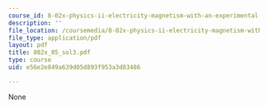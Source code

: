 ```yaml
---
course_id: 8-02x-physics-ii-electricity-magnetism-with-an-experimental-focus-spring-2005
description: ''
file_location: /coursemedia/8-02x-physics-ii-electricity-magnetism-with-an-experimental-focus-spring-2005/e56e2e849a639d05d893f953a3d83486_802x_05_sol3.pdf
file_type: application/pdf
layout: pdf
title: 802x_05_sol3.pdf
type: course
uid: e56e2e849a639d05d893f953a3d83486

---
```

None